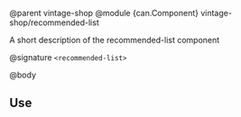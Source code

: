 @parent vintage-shop
@module {can.Component} vintage-shop/recommended-list <recommended-list>

A short description of the recommended-list component

@signature `<recommended-list>`

@body

## Use

